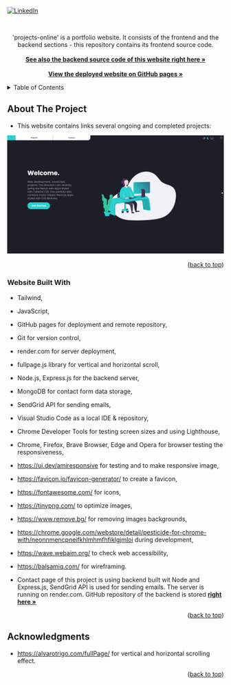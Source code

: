 <a name="readme-top"></a>

[![LinkedIn][linkedin-shield]][linkedin-url]

<!-- PROJECT LOGO -->
<br />
<div align="center">

  <p>
    'projects-online' is a portfolio website. It consists of the frontend and the backend sections - this repository contains its frontend source code.
       <br />
       <br />
    <a href="https://github.com/spatulatom/my-porfolio-backend"><strong>See also the backend source code of this website right here »</strong></a>
    <br />
    <br />
     <a href="https://spatulatom.github.io/projects-online/"><strong>View the deployed website on GitHub pages »</strong></a>
    <br />
   
  </p>
</div>

<!-- TABLE OF CONTENTS -->
<details>
  <summary>Table of Contents</summary>
  <ol>
    <li><a href="#about-the-project">About The Project</a></li>
    <li><a href="#website-built-with">Website Built With</a></li>
    <li><a href="#acknowledgments">Acknowledgments</a></li>
  </ol>
</details>

<!-- ABOUT THE PROJECT -->

## About The Project

- This website contains links several ongoing and completed projects:

![Product Name Screen Shot](imgs/projects-online.png)

<p align="right">(<a href="#readme-top">back to top</a>)</p>

### Website Built With



- Tailwind,
- JavaScript,
- GitHub pages for deployment and remote repository,
- Git for version control,
- render.com for server deployment,
- fullpage.js library for vertical and horizontal scroll,
- Node.js, Express.js for the backend server,
- MongoDB for contact form data storage,
- SendGrid API for sending emails,
- Visual Studio Code as a local IDE & repository,
- Chrome Developer Tools for testing screen sizes and using Lighthouse,
- Chrome, Firefox, Brave Browser, Edge and Opera for browser testing the responsiveness,
- https://ui.dev/amiresponsive for testing and to make responsive image,
- https://favicon.io/favicon-generator/ to create a favicon,
- https://fontawesome.com/ for icons,
- https://tinypng.com/ to optimize images,
- https://www.remove.bg/ for removing images backgrounds,
- https://chrome.google.com/webstore/detail/pesticide-for-chrome-with/neonnmencpneifkhlmhmfhfiklgjmloi during development,
- https://wave.webaim.org/ to check web accessibility,
- https://balsamiq.com/ for wireframing.

- Contact page of this project is using backend built wit Node and Express.js,
SendGrid API is used for sending emails. The server is running on render.com. GitHub repository of the backend is stored <a href="https://github.com/spatulatom/my-porfolio-backend"><strong>right here »</strong></a>


<p align="right">(<a href="#readme-top">back to top</a>)</p>

<!-- ACKNOWLEDGMENTS -->

## Acknowledgments

- https://alvarotrigo.com/fullPage/ for vertical and horizontal scrolling effect.

<p align="right">(<a href="#readme-top">back to top</a>)</p>

<!-- MARKDOWN LINKS & IMAGES -->

[linkedin-shield]: https://img.shields.io/badge/-LinkedIn-black.svg?style=for-the-badge&logo=linkedin&colorB=555
[linkedin-url]: https://www.linkedin.com/in/tomasz-s-069249244/
[product-screenshot]: images/screenshot.png
[next.js]: https://img.shields.io/badge/next.js-000000?style=for-the-badge&logo=nextdotjs&logoColor=white
[next-url]: https://nextjs.org/
[react.js]: https://img.shields.io/badge/React-20232A?style=for-the-badge&logo=react&logoColor=61DAFB
[react-url]: https://reactjs.org/
[vue.js]: https://img.shields.io/badge/Vue.js-35495E?style=for-the-badge&logo=vuedotjs&logoColor=4FC08D
[vue-url]: https://vuejs.org/
[angular.io]: https://img.shields.io/badge/Angular-DD0031?style=for-the-badge&logo=angular&logoColor=white
[angular-url]: https://angular.io/
[svelte.dev]: https://img.shields.io/badge/Svelte-4A4A55?style=for-the-badge&logo=svelte&logoColor=FF3E00
[svelte-url]: https://svelte.dev/
[laravel.com]: https://img.shields.io/badge/Laravel-FF2D20?style=for-the-badge&logo=laravel&logoColor=white
[laravel-url]: https://laravel.com
[bootstrap.com]: https://img.shields.io/badge/Bootstrap-563D7C?style=for-the-badge&logo=bootstrap&logoColor=white
[bootstrap-url]: https://getbootstrap.com
[jquery.com]: https://img.shields.io/badge/jQuery-0769AD?style=for-the-badge&logo=jquery&logoColor=white
[jquery-url]: https://jquery.com
